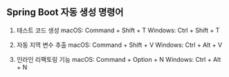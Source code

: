 ## Spring Boot 자동 생성 명령어

1. 테스트 코드 생성
macOS: Command + Shift + T
Windows: Ctrl + Shift + T

2. 자동 지역 변수 추출
macOS: Command + Shift + V
Windows: Ctrl + Alt + V

3. 인라인 리팩토링 기능
macOS: Command + Option + N
Windows: Ctrl + Alt + N